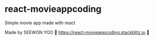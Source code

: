 # react-movieappcoding
Simple movie app made with react

Made by SEEWON YOO
 🔶 https://react-movieappcoding.stackblitz.io 🔶
